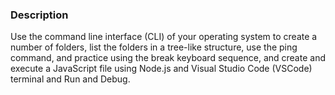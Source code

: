 ### Description

Use the command line interface (CLI) of your operating system to create a number of folders, list the folders in a tree-like structure, use the ping command, and practice using the break keyboard sequence, and create and execute a JavaScript file using Node.js and Visual Studio Code (VSCode) terminal and Run and Debug.
